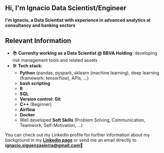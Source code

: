 ## Hi, I'm Ignacio  **Data Scientist/Engineer**

**I'm Ignacio, a Data Scientist with experience in advanced analytics at consultancy and banking sectors**

## Relevant Information

- 📚 **Currenlty working as a Data Scientist @ BBVA Holding**: developing risk management tools and related assets
- 🛠 **Tech stack:**
  - **Python** (pandas, pyspark, sklearn (machine learning), deep learning (framework: tensorflow), APIs, ...)
  - **bash scripting**
  - **R**
  - **SQL**
  - **Version control: Git**
  - **C++** (Beginner)
  - **Airflow**
  - **Docker**
  - Well developed **Soft Skills** (Problem Solving, Communication, Teamwork, Self-Motivation, ...) 

You can check out my LinkedIn profile for further information about my background in my **[Linkedin page](https://www.linkedin.com/in/ignacio-siguenza/)** or send me an email directly to **ignacio.siguenzasierra@gmail.com**📩

